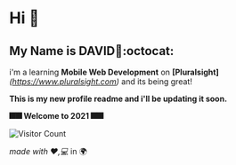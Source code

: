 # Hi :wave:
## My Name is DAVID:dart::octocat:
i'm a learning **Mobile Web Development** on **[Pluralsight]**_(https://www.pluralsight.com)_ and its being great!

**This is my new profile readme and i'll be updating it soon.**

**:fireworks::fireworks: Welcome to 2021 :fireworks::fireworks:**

![Visitor Count](https://profile-counter.glitch.me/{iamdavidjames}/count.svg)

  _made with :heart:,:computer:_ in :earth_africa:
